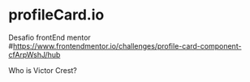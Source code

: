 # profileCard.io

Desafio frontEnd mentor
#https://www.frontendmentor.io/challenges/profile-card-component-cfArpWshJ/hub

Who is Victor Crest?


